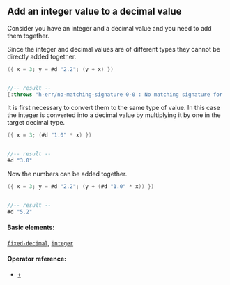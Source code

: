 <!---
  This markdown file was generated. Do not edit.
  -->

## Add an integer value to a decimal value

Consider you have an integer and a decimal value and you need to add them together.

Since the integer and decimal values are of different types they cannot be directly added together.

```java
({ x = 3; y = #d "2.2"; (y + x) })


//-- result --
[:throws "h-err/no-matching-signature 0-0 : No matching signature for '+'"]
```

It is first necessary to convert them to the same type of value. In this case the integer is converted into a decimal value by multiplying it by one in the target decimal type.

```java
({ x = 3; (#d "1.0" * x) })


//-- result --
#d "3.0"
```

Now the numbers can be added together.

```java
({ x = 3; y = #d "2.2"; (y + (#d "1.0" * x)) })


//-- result --
#d "5.2"
```

#### Basic elements:

[`fixed-decimal`](../jadeite-basic-syntax-reference.md#fixed-decimal), [`integer`](../jadeite-basic-syntax-reference.md#integer)

#### Operator reference:

* [`+`](../jadeite-full-reference.md#_A)



